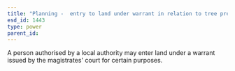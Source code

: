 ```yaml
---
title: "Planning -  entry to land under warrant in relation to tree preservation orders"
esd_id: 1443
type: power
parent_id:  
---
```


A person authorised by a local authority may enter land under a warrant issued by the magistrates' court for certain purposes.

